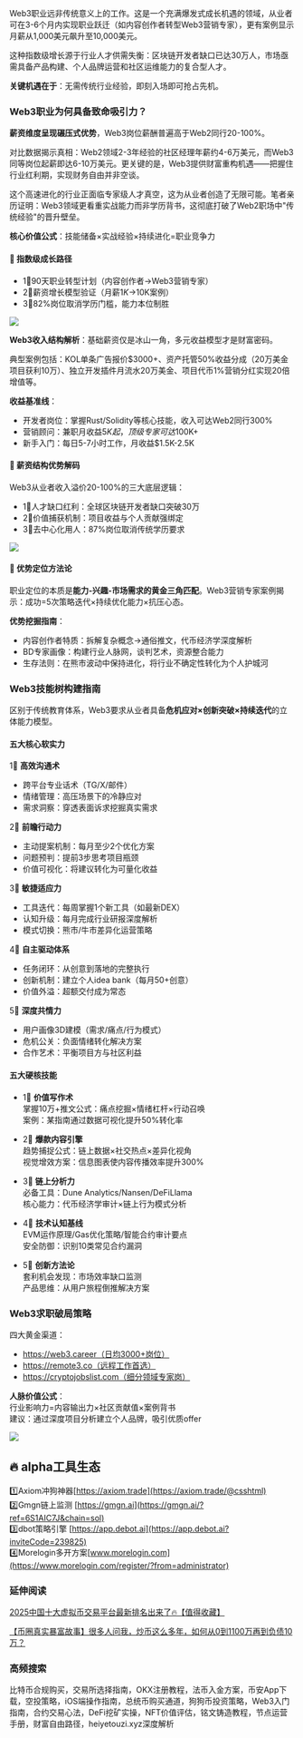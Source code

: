 Web3职业远非传统意义上的工作。这是一个充满爆发式成长机遇的领域，从业者可在3-6个月内实现职业跃迁（如内容创作者转型Web3营销专家），更有案例显示月薪从1,000美元飙升至10,000美元。

这种指数级增长源于行业人才供需失衡：区块链开发者缺口已达30万人，市场亟需具备产品构建、个人品牌运营和社区运维能力的复合型人才。

**关键机遇在于**：无需传统行业经验，即刻入场即可抢占先机。

### Web3职业为何具备致命吸引力？

**薪资维度呈现碾压式优势**，Web3岗位薪酬普遍高于Web2同行20-100%。

对比数据揭示真相：Web2领域2-3年经验的社区经理年薪约4-6万美元，而Web3同等岗位起薪即达6-10万美元。更关键的是，Web3提供财富重构机遇——把握住行业红利期，实现财务自由并非空谈。

这个高速进化的行业正面临专家级人才真空，这为从业者创造了无限可能。笔者亲历证明：Web3领域更看重实战能力而非学历背书，这彻底打破了Web2职场中"传统经验"的晋升壁垒。

**核心价值公式**：技能储备×实战经验×持续进化=职业竞争力

#### 💎 指数级成长路径
- 1⃣90天职业转型计划（内容创作者→Web3营销专家）
- 2⃣薪资增长模型验证（月薪$1K→$10K案例）
- 3⃣82%岗位取消学历门槛，能力本位制胜

[![](https://307e939.webp.li/20250418163453838.png)](https://btc8848.com/top-10-exchanges)

**Web3收入结构解析**：基础薪资仅是冰山一角，多元收益模型才是财富密码。

典型案例包括：KOL单条广告报价$3000+、资产托管50%收益分成（20万美金项目获利10万）、独立开发插件月流水20万美金、项目代币1%营销分红实现20倍增值等。

**收益基准线**：
- 开发者岗位：掌握Rust/Solidity等核心技能，收入可达Web2同行300%
- 营销顾问：兼职月收益$5K起，顶级专家可达$100K+
- 新手入门：每日5-7小时工作，月收益$1.5K-2.5K

#### 💎 薪资结构优势解码
Web3从业者收入溢价20-100%的三大底层逻辑：
- 1⃣人才缺口红利：全球区块链开发者缺口突破30万
- 2⃣价值捕获机制：项目收益与个人贡献强绑定
- 3⃣去中心化用人：87%岗位取消传统学历要求

[![](https://307e939.webp.li/20250418163544397.png)](https://btc8848.com/top-10-exchanges)

#### 💎 优势定位方法论
职业定位的本质是**能力-兴趣-市场需求的黄金三角匹配**。Web3营销专家案例揭示：成功=5次策略迭代×持续优化能力×抗压心态。

**优势挖掘指南**：
- 内容创作者特质：拆解复杂概念→通俗推文，代币经济学深度解析
- BD专家画像：构建行业人脉网，谈判艺术，资源整合能力
- 生存法则：在熊市波动中保持进化，将行业不确定性转化为个人护城河

### Web3技能树构建指南
区别于传统教育体系，Web3要求从业者具备**危机应对×创新突破×持续迭代**的立体能力模型。

#### 五大核心软实力
1⃣ **高效沟通术**  
- 跨平台专业话术（TG/X/邮件）
- 情绪管理：高压场景下的冷静应对
- 需求洞察：穿透表面诉求挖掘真实需求

2⃣ **前瞻行动力**  
- 主动提案机制：每月至少2个优化方案
- 问题预判：提前3步思考项目瓶颈
- 价值可视化：将建议转化为可量化收益

3⃣ **敏捷适应力**  
- 工具迭代：每周掌握1个新工具（如最新DEX）
- 认知升级：每月完成行业研报深度解析
- 模式切换：熊市/牛市差异化运营策略

4⃣ **自主驱动体系**  
- 任务闭环：从创意到落地的完整执行
- 创新机制：建立个人idea bank（每月50+创意）
- 价值外溢：超额交付成为常态

5⃣ **深度共情力**  
- 用户画像3D建模（需求/痛点/行为模式）
- 危机公关：负面情绪转化解决方案
- 合作艺术：平衡项目方与社区利益

#### 五大硬核技能
- 1⃣ **价值写作术**  
  掌握10万+推文公式：痛点挖掘×情绪杠杆×行动召唤  
  案例：某指南通过数据可视化提升50%转化率

- 2⃣ **爆款内容引擎**  
  趋势捕捉公式：链上数据×社交热点×差异化视角  
  视觉增效方案：信息图表使内容传播效率提升300%

- 3⃣ **链上分析力**  
  必备工具：Dune Analytics/Nansen/DeFiLlama  
  核心能力：代币经济学审计×链上行为模式分析

- 4⃣ **技术认知基线**  
  EVM运作原理/Gas优化策略/智能合约审计要点  
  安全防御：识别10类常见合约漏洞

- 5⃣ **创新方法论**  
  套利机会发现：市场效率缺口监测  
  产品思维：从用户旅程倒推解决方案

### Web3求职破局策略
四大黄金渠道：
- https://web3.career（日均3000+岗位）
- https://remote3.co（远程工作首选）
- https://cryptojobslist.com（细分领域专家岗）

**人脉价值公式**：  
行业影响力=内容输出力×社区贡献值×案例背书  
建议：通过深度项目分析建立个人品牌，吸引优质offer

[![](https://307e939.webp.li/20250418163939850.png)](https://btc8848.com/top-10-exchanges)

## 🔥 alpha工具生态
1️⃣Axiom冲狗神器[https://axiom.trade](https://axiom.trade/@csshtml)  
2️⃣Gmgn链上监测 [https://gmgn.ai](https://gmgn.ai/?ref=6S1AIC7J&chain=sol)  
3️⃣dbot策略引擎 [https://app.debot.ai](https://app.debot.ai?inviteCode=239825)  
4️⃣Morelogin多开方案[www.morelogin.com](https://www.morelogin.com/register/?from=administrator)  

### 延伸阅读
[2025中国十大虚拟币交易平台最新排名出来了🔥【值得收藏】](https://btc8848.com/top-10-exchanges/)

[【币圈真实暴富故事】很多人问我，炒币这么多年，如何从0到1100万再到负债10万？](https://heiyetouzi.xyz/biquanstory001/)

### 高频搜索
比特币合规购买，交易所选择指南，OKX注册教程，法币入金方案，币安App下载，空投策略，iOS端操作指南，总统币购买通道，狗狗币投资策略，Web3入门指南，合约交易心法，DeFi挖矿实操，NFT价值评估，铭文铸造教程，节点运营手册，财富自由路径，heiyetouzi.xyz深度解析